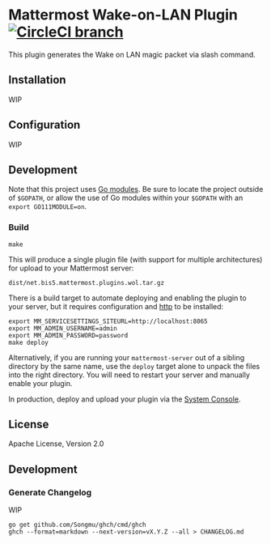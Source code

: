 # Mattermost Wake-on-LAN Plugin [![CircleCI branch](https://img.shields.io/circleci/project/github/maruTA-bis5/mattermost-plugin-wol/master.svg)](https://circleci.com/gh/maruTA-bis5/mattermost-plugin-wol)

This plugin generates the Wake on LAN magic packet via slash command.

## Installation
WIP

## Configuration
WIP

## Development
Note that this project uses [Go modules](https://github.com/golang/go/wiki/Modules). Be sure to locate the project outside of `$GOPATH`, or allow the use of Go modules within your `$GOPATH` with an `export GO111MODULE=on`.

### Build
```
make
```

This will produce a single plugin file (with support for multiple architectures) for upload to your Mattermost server:

```
dist/net.bis5.mattermost.plugins.wol.tar.gz
```

There is a build target to automate deploying and enabling the plugin to your server, but it requires configuration and [http](https://httpie.org/) to be installed:
```
export MM_SERVICESETTINGS_SITEURL=http://localhost:8065
export MM_ADMIN_USERNAME=admin
export MM_ADMIN_PASSWORD=password
make deploy
```

Alternatively, if you are running your `mattermost-server` out of a sibling directory by the same name, use the `deploy` target alone to  unpack the files into the right directory. You will need to restart your server and manually enable your plugin.

In production, deploy and upload your plugin via the [System Console](https://about.mattermost.com/default-plugin-uploads).

## License
Apache License, Version 2.0

## Development
### Generate Changelog
WIP
```
go get github.com/Songmu/ghch/cmd/ghch
ghch --format=markdown --next-version=vX.Y.Z --all > CHANGELOG.md
```
